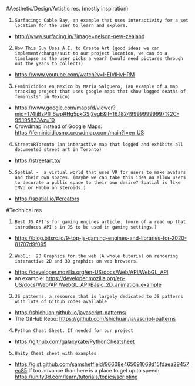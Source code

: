 
#Aesthetic/Design/Artistic res. (mostly inspiration)
1. `Surfacing: Cable Bay, an example that uses interactivity for a set location for the user to learn and explore.`
- http://www.surfacing.in/?image=nelson-new-zealand

2. `How This Guy Uses A.I. to Create Art (good ideas we can implement/change/suit to our project location, we can do a timelapse as the user picks a year? (would need pictures through out the years to collect))`
- https://www.youtube.com/watch?v=I-EIVlHvHRM

3. `Feminicidios en Mexico by Maria Salguero, (an example of a map tracking project that uses google maps that show logged deaths of feminists' in Mexico)`
- https://www.google.com/maps/d/viewer?mid=174IjBzPfl_6wpRHg5pkGSj2egE&ll=16.182499999999997%2C-95.195833&z=10
- Crowdmap instead of Google Maps: https://feminicidiosmx.crowdmap.com/main?l=en_US

4. `StreetARToronto (an interactive map that logged and exhibits all documented street art in Toronto)`
- https://streetart.to/

5. `Spatial -  a virtual world that uses VR for users to make avatars and their own spaces. (maybe we can take this idea an allow users to decorate a public space to their own desire? Spatial is like  IMVU or Habbo on steroids.)`
- https://spatial.io/#creators


#Technical res
1. `Best JS API's for gaming engines article. (more of a read up that introduces API's in JS to be used in gaming settings.)`
- https://blog.bitsrc.io/9-top-js-gaming-engines-and-libraries-for-2020-81707d9f095

2. `WebGL:  2D Graphics for the web (A whole tutorial on rendering interactive 2D and 3D graphics on web browsers.`
- https://developer.mozilla.org/en-US/docs/Web/API/WebGL_API
- an example: https://developer.mozilla.org/en-US/docs/Web/API/WebGL_API/Basic_2D_animation_example


3. `JS patterns, a resource that is largely dedicated to JS patterns with lots of Github codes available`
- https://shichuan.github.io/javascript-patterns/
- The GitHub Repo: https://github.com/shichuan/javascript-patterns

4. `Python Cheat Sheet. If needed for our project`
- https://github.com/galaxykate/PythonCheatsheet

5. `Unity Cheat sheet with examples`
- https://gist.github.com/samsheffield/96608e465091069d15fdaea29457ec85
If too advance than here is a place to get up to speed:
https://unity3d.com/learn/tutorials/topics/scripting
